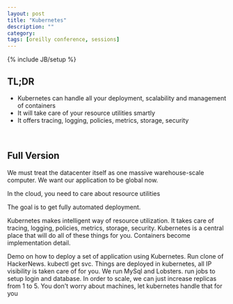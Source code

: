 ```yaml
---
layout: post
title: "Kubernetes"
description: ""
category: 
tags: [oreilly conference, sessions]
---
```

{% include JB/setup %}

## TL;DR

- Kubernetes can handle all your deployment, scalability and management of containers
- It will take care of your resource utilities smartly
- It offers tracing, logging, policies, metrics, storage, security

<br/>

## Full Version

We must treat the datacenter itself as one massive warehouse-scale computer. We want our application to be global now. 

In the cloud, you need to care about resource utilities

The goal is to get fully automated deployment. 

Kubernetes makes intelligent way of resource utilization. It takes care of tracing, logging, policies, metrics, storage, security. Kubernetes is a central place that will do all of these things for you. Containers become implementation detail.

Demo on how to deploy a set of application using Kubernetes. Run clone of HackerNews. kubectl get svc. Things are deployed in kubernetes, all IP visibility is taken care of for you. We run MySql and Lobsters. run jobs to setup login and database. In order to scale, we can just increase replicas from 1 to 5. You don't worry about machines, let kubernetes handle that for you

